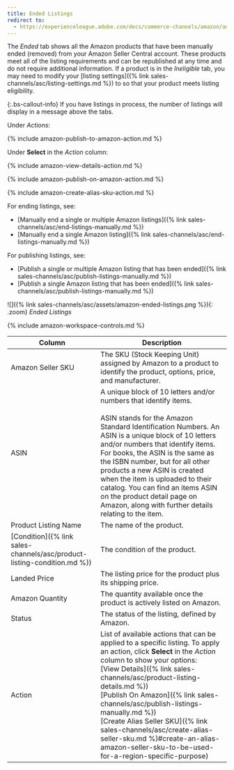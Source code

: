 ```yaml
---
title: Ended Listings
redirect to:
  - https://experienceleague.adobe.com/docs/commerce-channels/amazon/admin-listings/status-tab/ended-listings.html
---
```



The _Ended_ tab shows all the Amazon products that have been manually ended (removed) from your Amazon Seller Central account. These products meet all of the listing requirements and can be republished at any time and do not require additional information. If a product is in the _Ineligible_ tab, you may need to modify your [listing settings]({% link sales-channels/asc/listing-settings.md %}) to so that your product meets listing eligibility.

{:.bs-callout-info}
If you have listings in process, the number of listings will display in a message above the tabs.

Under _Actions_:

{% include amazon-publish-to-amazon-action.md %}

Under **Select** in the _Action_ column:

{% include amazon-view-details-action.md %}

{% include amazon-publish-on-amazon-action.md %}

{% include amazon-create-alias-sku-action.md %}

For ending listings, see:

- [Manually end a single or multiple Amazon listings]({% link sales-channels/asc/end-listings-manually.md %})
- [Manually end a single Amazon listing]({% link sales-channels/asc/end-listings-manually.md %})

For publishing listings, see:

- [Publish a single or multiple Amazon listing that has been ended]({% link sales-channels/asc/publish-listings-manually.md %})
- [Publish a single Amazon listing that has been ended]({% link sales-channels/asc/publish-listings-manually.md %})

![]({% link sales-channels/asc/assets/amazon-ended-listings.png %}){: .zoom}
_Ended Listings_

{% include amazon-workspace-controls.md %}

|Column|Description|
|--- |--- |
|Amazon Seller SKU|The SKU (Stock Keeping Unit) assigned by Amazon to a product to identify the product, options, price, and manufacturer.|
|ASIN|A unique block of 10 letters and/or numbers that identify items.<br/><br/>ASIN stands for the Amazon Standard Identification Numbers. An ASIN is a unique block of 10 letters and/or numbers that identify items. For books, the ASIN is the same as the ISBN number, but for all other products a new ASIN is created when the item is uploaded to their catalog. You can find an items ASIN on the product detail page on Amazon, along with further details relating to the item.|
|Product Listing Name|The name of the product.|
|[Condition]({% link sales-channels/asc/product-listing-condition.md %})|The condition of the product.|
|Landed Price|The listing price for the product plus its shipping price.|
|Amazon Quantity|The quantity available once the product is actively listed on Amazon.|
|Status|The status of the listing, defined by Amazon.|
|Action|List of available actions that can be applied to a specific listing. To apply an action, click **Select** in the _Action_ column to show your options:<br/>[View Details]({% link sales-channels/asc/product-listing-details.md %})<br/>[Publish On Amazon]({% link sales-channels/asc/publish-listings-manually.md %})<br/>[Create Alias Seller SKU]({% link sales-channels/asc/create-alias-seller-sku.md %}#create-an-alias-amazon-seller-sku-to-be-used-for-a-region-specific-purpose)|
